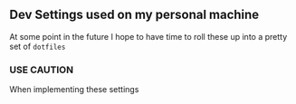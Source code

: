 ## Dev Settings used on my personal machine
At some point in the future I  hope to have time to roll these up into a pretty set of ```dotfiles```
### USE CAUTION
When implementing these settings
